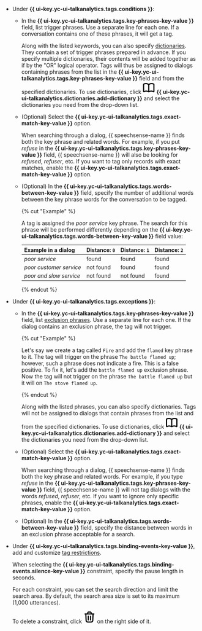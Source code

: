 * Under **{{ ui-key.yc-ui-talkanalytics.tags.conditions }}**:

    * In the **{{ ui-key.yc-ui-talkanalytics.tags.key-phrases-key-value }}** field, list trigger phrases. Use a separate line for each one. If a conversation contains one of these phrases, it will get a tag.

        Along with the listed keywords, you can also specify [dictionaries](../../../speechsense/concepts/dictionaries.md). They contain a set of trigger phrases prepared in advance. If you specify multiple dictionaries, their contents will be added together as if by the "OR" logical operator. Tags will thus be assigned to dialogs containing phrases from the list in the **{{ ui-key.yc-ui-talkanalytics.tags.key-phrases-key-value }}** field and from the specified dictionaries. To use dictionaries, click ![icon](../../../_assets/console-icons/book-open.svg) **{{ ui-key.yc-ui-talkanalytics.dictionaries.add-dictionary }}** and select the dictionaries you need from the drop-down list.

    * (Optional) Select the **{{ ui-key.yc-ui-talkanalytics.tags.exact-match-key-value }}** option.

        When searching through a dialog, {{ speechsense-name }} finds both the key phrase and related words. For example, if you put _refuse_ in the **{{ ui-key.yc-ui-talkanalytics.tags.key-phrases-key-value }}** field, {{ speechsense-name }} will also be looking for _refused_, _refuser_, etc. If you want to tag only records with exact matches, enable the **{{ ui-key.yc-ui-talkanalytics.tags.exact-match-key-value }}** option.

    * (Optional) In the **{{ ui-key.yc-ui-talkanalytics.tags.words-between-key-value }}** field, specify the number of additional words between the key phrase words for the conversation to be tagged.

        {% cut "Example" %}

        A tag is assigned the _poor service_ key phrase. The search for this phrase will be performed differently depending on the **{{ ui-key.yc-ui-talkanalytics.tags.words-between-key-value }}** field value:

        | Example in a dialog | Distance: `0` | Distance: `1` | Distance: `2` |
        | ----------- | ----------- | ----------- | ----------- |
        | _poor service_ | found | found | found |
        | _poor customer service_ | not found | found | found |
        | _poor and slow service_ | not found | not found | found |

        {% endcut %}

* Under **{{ ui-key.yc-ui-talkanalytics.tags.exceptions }}**:

    * In the **{{ ui-key.yc-ui-talkanalytics.tags.key-phrases-key-value }}** field, list [exclusion phrases](../../../speechsense/concepts/tags.md#exclusion-phrases). Use a separate line for each one. If the dialog contains an exclusion phrase, the tag will not trigger.

        {% cut "Example" %}

        Let's say we create a tag called `Fire` and add the `flamed` key phrase to it.
        The tag will trigger on the phrase `The battle flamed up`; however, such a phrase does not indicate a fire. This is a false positive. To fix it, let's add the `battle flamed up` exclusion phrase.
        Now the tag will not trigger on the phrase `The battle flamed up` but it will on `The stove flamed up`.

        {% endcut %}

        Along with the listed phrases, you can also specify dictionaries. Tags will not be assigned to dialogs that contain phrases from the list and from the specified dictionaries. To use dictionaries, click ![icon](../../../_assets/console-icons/book-open.svg) **{{ ui-key.yc-ui-talkanalytics.dictionaries.add-dictionary }}** and select the dictionaries you need from the drop-down list.

    * (Optional) Select the **{{ ui-key.yc-ui-talkanalytics.tags.exact-match-key-value }}** option.

        When searching through a dialog, {{ speechsense-name }} finds both the key phrase and related words. For example, if you type _refuse_ in the **{{ ui-key.yc-ui-talkanalytics.tags.key-phrases-key-value }}** field, {{ speechsense-name }} will not tag dialogs with the words _refused_, _refuser_, etc. If you want to ignore only specific phrases, enable the **{{ ui-key.yc-ui-talkanalytics.tags.exact-match-key-value }}** option.

    * (Optional) In the **{{ ui-key.yc-ui-talkanalytics.tags.words-between-key-value }}** field, specify the distance between words in an exclusion phrase acceptable for a search.

* Under **{{ ui-key.yc-ui-talkanalytics.tags.binding-events-key-value }}**, add and customize [tag restrictions](../../../speechsense/concepts/tags.md#tag-limitations).

    When selecting the **{{ ui-key.yc-ui-talkanalytics.tags.binding-events.silence-key-value }}** constraint, specify the pause length in seconds.

    For each constraint, you can set the search direction and limit the search area. By default, the search area size is set to its maximum (1,000 utterances).

    To delete a constraint, click ![icon](../../../_assets/console-icons/trash-bin.svg) on the right side of it.

